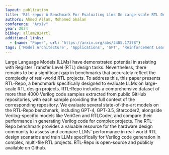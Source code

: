 ```yaml
---
layout: publication
title: 'Rtl-repo: A Benchmark For Evaluating Llms On Large-scale RTL Design Projects'
authors: Ahmed Allam, Mohamed Shalan
conference: "Arxiv"
year: 2024
bibkey: allam2024rtl
additional_links:
  - {name: "Paper", url: "https://arxiv.org/abs/2405.17378"}
tags: ['Model Architecture', 'Applications', 'GPT', 'Reinforcement Learning']
---
```

Large Language Models (LLMs) have demonstrated potential in assisting with
Register Transfer Level (RTL) design tasks. Nevertheless, there remains to be a
significant gap in benchmarks that accurately reflect the complexity of
real-world RTL projects. To address this, this paper presents RTL-Repo, a
benchmark specifically designed to evaluate LLMs on large-scale RTL design
projects. RTL-Repo includes a comprehensive dataset of more than 4000 Verilog
code samples extracted from public GitHub repositories, with each sample
providing the full context of the corresponding repository. We evaluate several
state-of-the-art models on the RTL-Repo benchmark, including GPT-4, GPT-3.5,
Starcoder2, alongside Verilog-specific models like VeriGen and RTLCoder, and
compare their performance in generating Verilog code for complex projects. The
RTL-Repo benchmark provides a valuable resource for the hardware design
community to assess and compare LLMs' performance in real-world RTL design
scenarios and train LLMs specifically for Verilog code generation in complex,
multi-file RTL projects. RTL-Repo is open-source and publicly available on
Github.
